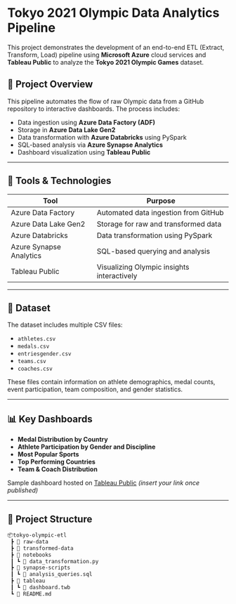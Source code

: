 # Tokyo 2021 Olympic Data Analytics Pipeline

This project demonstrates the development of an end-to-end ETL (Extract, Transform, Load) pipeline using **Microsoft Azure** cloud services and **Tableau Public** to analyze the **Tokyo 2021 Olympic Games** dataset.

## 🚀 Project Overview

This pipeline automates the flow of raw Olympic data from a GitHub repository to interactive dashboards. The process includes:
- Data ingestion using **Azure Data Factory (ADF)**
- Storage in **Azure Data Lake Gen2**
- Data transformation with **Azure Databricks** using PySpark
- SQL-based analysis via **Azure Synapse Analytics**
- Dashboard visualization using **Tableau Public**

---

## 🔧 Tools & Technologies

| Tool | Purpose |
|------|---------|
| Azure Data Factory | Automated data ingestion from GitHub |
| Azure Data Lake Gen2 | Storage for raw and transformed data |
| Azure Databricks | Data transformation using PySpark |
| Azure Synapse Analytics | SQL-based querying and analysis |
| Tableau Public | Visualizing Olympic insights interactively |

---

## 📁 Dataset

The dataset includes multiple CSV files:
- `athletes.csv`
- `medals.csv`
- `entriesgender.csv`
- `teams.csv`
- `coaches.csv`

These files contain information on athlete demographics, medal counts, event participation, team composition, and gender statistics.

---

## 📊 Key Dashboards

- **Medal Distribution by Country**
- **Athlete Participation by Gender and Discipline**
- **Most Popular Sports**
- **Top Performing Countries**
- **Team & Coach Distribution**

Sample dashboard hosted on [Tableau Public](#) *(insert your link once published)*

---

## 📂 Project Structure

```bash
📦tokyo-olympic-etl
 ┣ 📁 raw-data
 ┣ 📁 transformed-data
 ┣ 📁 notebooks
 ┃ ┗ 📜 data_transformation.py
 ┣ 📁 synapse-scripts
 ┃ ┗ 📜 analysis_queries.sql
 ┣ 📁 tableau
 ┃ ┗ 📜 dashboard.twb
 ┗ 📜 README.md
